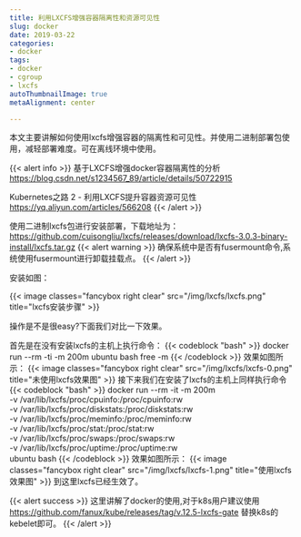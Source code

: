 ```yaml
---
title: 利用LXCFS增强容器隔离性和资源可见性
slug: docker
date: 2019-03-22
categories:
- docker
tags:
- docker
- cgroup
- lxcfs
autoThumbnailImage: true
metaAlignment: center

---
```

本文主要讲解如何使用lxcfs增强容器的隔离性和可见性。并使用二进制部署包使用，减轻部署难度。可在离线环境中使用。
<!--more-->

{{< alert info >}}
基于LXCFS增强docker容器隔离性的分析
https://blog.csdn.net/s1234567_89/article/details/50722915

Kubernetes之路 2 - 利用LXCFS提升容器资源可见性
https://yq.aliyun.com/articles/566208
{{< /alert >}}


使用二进制lxcfs包进行安装部署，下载地址为：
https://github.com/cuisongliu/lxcfs/releases/download/lxcfs-3.0.3-binary-install/lxcfs.tar.gz
{{< alert warning >}}
确保系统中是否有fusermount命令,系统使用fusermount进行卸载挂载点。
{{< /alert >}}

安装如图：

{{< image classes="fancybox right clear" src="/img/lxcfs/lxcfs.png"  title="lxcfs安装步骤" >}}

操作是不是很easy?下面我们对比一下效果。

首先是在没有安装lxcfs的主机上执行命令：
{{< codeblock  "bash" >}}
docker run --rm -ti  -m 200m ubuntu bash
free -m
{{< /codeblock >}}
效果如图所示：
{{< image classes="fancybox right clear" src="/img/lxcfs/lxcfs-0.png"  title="未使用lxcfs效果图" >}}
接下来我们在安装了lxcfs的主机上同样执行命令
{{< codeblock  "bash" >}}
docker run --rm -it -m 200m \
      -v /var/lib/lxcfs/proc/cpuinfo:/proc/cpuinfo:rw \
      -v /var/lib/lxcfs/proc/diskstats:/proc/diskstats:rw \
      -v /var/lib/lxcfs/proc/meminfo:/proc/meminfo:rw \
      -v /var/lib/lxcfs/proc/stat:/proc/stat:rw \
      -v /var/lib/lxcfs/proc/swaps:/proc/swaps:rw \
      -v /var/lib/lxcfs/proc/uptime:/proc/uptime:rw \
      ubuntu bash
{{< /codeblock >}}
效果如图所示：
{{< image classes="fancybox right clear" src="/img/lxcfs/lxcfs-1.png"  title="使用lxcfs效果图" >}}
到这里lxcfs已经生效了。

{{< alert success >}}
这里讲解了docker的使用,对于k8s用户建议使用 https://github.com/fanux/kube/releases/tag/v.12.5-lxcfs-gate
替换k8s的kebelet即可。
{{< /alert >}}
